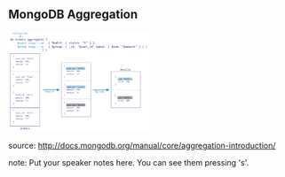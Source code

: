 ##  MongoDB Aggregation

<img src="../images/aggregation-pipeline.png" height="50%" width="50%" style="background-color:white;"/>

source: http://docs.mongodb.org/manual/core/aggregation-introduction/

note:
    Put your speaker notes here.
    You can see them pressing 's'.
